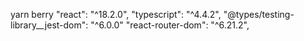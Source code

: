 yarn berry
"react": "^18.2.0",
"typescript": "^4.4.2",
"@types/testing-library__jest-dom": "^6.0.0"
 "react-router-dom": "^6.21.2",